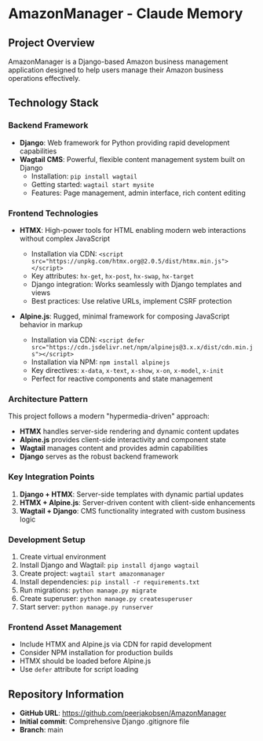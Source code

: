 # AmazonManager - Claude Memory

## Project Overview
AmazonManager is a Django-based Amazon business management application designed to help users manage their Amazon business operations effectively.

## Technology Stack

### Backend Framework
- **Django**: Web framework for Python providing rapid development capabilities
- **Wagtail CMS**: Powerful, flexible content management system built on Django
  - Installation: `pip install wagtail`
  - Getting started: `wagtail start mysite`
  - Features: Page management, admin interface, rich content editing

### Frontend Technologies
- **HTMX**: High-power tools for HTML enabling modern web interactions without complex JavaScript
  - Installation via CDN: `<script src="https://unpkg.com/htmx.org@2.0.5/dist/htmx.min.js"></script>`
  - Key attributes: `hx-get`, `hx-post`, `hx-swap`, `hx-target`
  - Django integration: Works seamlessly with Django templates and views
  - Best practices: Use relative URLs, implement CSRF protection

- **Alpine.js**: Rugged, minimal framework for composing JavaScript behavior in markup
  - Installation via CDN: `<script defer src="https://cdn.jsdelivr.net/npm/alpinejs@3.x.x/dist/cdn.min.js"></script>`
  - Installation via NPM: `npm install alpinejs`
  - Key directives: `x-data`, `x-text`, `x-show`, `x-on`, `x-model`, `x-init`
  - Perfect for reactive components and state management

### Architecture Pattern
This project follows a modern "hypermedia-driven" approach:
- **HTMX** handles server-side rendering and dynamic content updates
- **Alpine.js** provides client-side interactivity and component state
- **Wagtail** manages content and provides admin capabilities
- **Django** serves as the robust backend framework

### Key Integration Points
1. **Django + HTMX**: Server-side templates with dynamic partial updates
2. **HTMX + Alpine.js**: Server-driven content with client-side enhancements
3. **Wagtail + Django**: CMS functionality integrated with custom business logic

### Development Setup
1. Create virtual environment
2. Install Django and Wagtail: `pip install django wagtail`
3. Create project: `wagtail start amazonmanager`
4. Install dependencies: `pip install -r requirements.txt`
5. Run migrations: `python manage.py migrate`
6. Create superuser: `python manage.py createsuperuser`
7. Start server: `python manage.py runserver`

### Frontend Asset Management
- Include HTMX and Alpine.js via CDN for rapid development
- Consider NPM installation for production builds
- HTMX should be loaded before Alpine.js
- Use `defer` attribute for script loading

## Repository Information
- **GitHub URL**: https://github.com/peerjakobsen/AmazonManager
- **Initial commit**: Comprehensive Django .gitignore file
- **Branch**: main